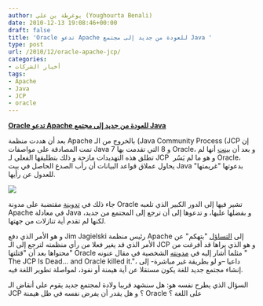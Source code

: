 ```yaml
---
author: يوغرطة بن علي (Youghourta Benali)
date: 2010-12-13 19:08:46+00:00
draft: false
title: 'Oracle تدعو Apache للعودة من جديد إلى مجتمع Java '
type: post
url: /2010/12/oracle-apache-jcp/
categories:
- أخبار الشركات
tags:
- Apache
- Java
- JCP
- oracle
---
```


**[Oracle تدعو Apache للعودة من جديد إلى مجتمع Java]( https://www.it-scoop.com/2010/12/oracle-apache-jcp/)**


بعد أن هددت منظمة Apache بالخروج من الـ (Java Community Process (JCP إن تمت المصادقة على مواصفات Java 7 و 8 التي تقدمت بها Oracle، و بعد أن [بينت](https://www.it-scoop.com/2010/12/apache-resigns-from-the-jcp-executive-committee/) أنها لم تطلق هذه التهديدات مازحة و ذلك بتطليقها الفعلي لـ JCP  و هو ما لم يَسُر Oracle، يحاول عملاق قواعد البيانات أن رأب الصدع الحاصل في بيت Java بدعوتها "غريمتها" للعدول عن رأيها.

[![](https://www.it-scoop.com/wp-content/uploads/2010/12/Oracle-Java-300x225.jpg )
](https://www.it-scoop.com/2010/12/oracle-apache-jcp/)

جاء ذلك في [تدوينة](http://blogs.oracle.com/henrik/2010/12/oracle_response_to_apache_departure_from_jcp.html) مقتضبة على مدونة Oracle تشير فيها إلى الدور الكبير الذي تلعبه Apache في معادلة Java و بفضلها عليها، و تدعوها إلى أن ترجع إلى المجتمع من جديد، لكنها لم تقدم أية تنازلات من جهتها.

و هو الأمر الذي دفع Jim Jagielski رئيس منظمة Apache إلى [التساؤل](http://twitter.com/jimjag/status/13013975717380096) "بتهكم" عن الأمر الذي قد يغير فعلا من رأي منظمته لترجع إلى الـ JCP و هو الذي يراها قد أفرغت من محتواها بعد أن "قتلتها" Oracle مثلما أشار إليه في [مدونته](http://www.jimjag.com/imo/index.php?/archives/242-The-JCP-Is-Dead.html) الشخصية في مقال عنونه " The JCP Is Dead... and Oracle killed it."، داعيا –و لو بطريقة غير مباشرة- إلى إنشاء مجتمع جديد للغة يكون مستقلا عن أية هيمنة أو نفوذ، لمواصلة تطوير اللغة فيه.

السؤال الذي يطرح نفسه هو: هل سنشهد قريبا ولادة لمجتمع جديد يقوم على أنقاض الـ JCP ؟ و هل يقدر أن يفرض نفسه في ظل هيمنة Oracle على اللغة ؟
